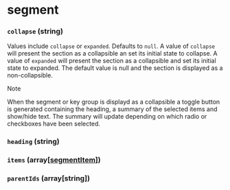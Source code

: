 # segment

### `collapse` (**string**)

Values include `collapse` or `expanded`. Defaults to `null`. A value of `collapse` will present the section as a collapsible an set its initial state to collapse. A value of `expanded` will present the section as a collapsible and set its initial state to expanded. The default value is null and the section is displayed as a non-collapsible.

> [!NOTE]
> When the segment or key group is displayd as a collapsible a toggle button is generated containing the heading, a summary of the selected items and show/hide text. The summary will update depending on which radio or checkboxes have been selected.

### `heading` (**string**)

### `items` (**array[[segmentItem](./segment-item.md)]**)

### `parentIds` (**array[string]**)
